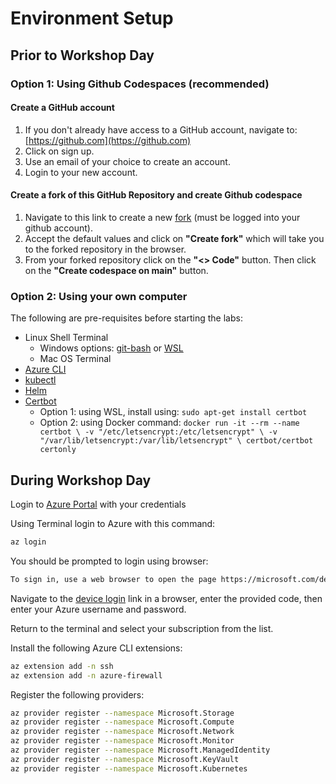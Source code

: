 # Environment Setup

## Prior to Workshop Day

### Option 1: Using Github Codespaces (recommended)

#### Create a GitHub account

1. If you don't already have access to a GitHub account, navigate to: [https://github.com](https://github.com)
1. Click on sign up.
1. Use an email of your choice to create an account.
1. Login to your new account.

#### Create a fork of this GitHub Repository and create Github codespace

1. Navigate to this link to create a new [fork](https://github.com/yortch/aks-workshop/fork) (must be logged into your github account).
1. Accept the default values and click on **"Create fork"** which will take you to the forked repository in the browser.
1. From your forked repository click on the **"<> Code"** button. Then click on the **"Create codespace on main"** button.

### Option 2: Using your own computer

The following are pre-requisites before starting the labs:

* Linux Shell Terminal
  * Windows options: [git-bash](https://git-scm.com/downloads) or [WSL](https://learn.microsoft.com/en-us/windows/wsl/install)
  * Mac OS Terminal
* [Azure CLI](https://learn.microsoft.com/en-us/cli/azure/install-azure-cli)
* [kubectl](https://kubernetes.io/docs/tasks/tools/#kubectl)
* [Helm](https://helm.sh/docs/intro/install/)
* [Certbot](https://eff-certbot.readthedocs.io/en/stable/install.html#installation)
  * Option 1: using WSL, install using: `sudo apt-get install certbot`
  * Option 2: using Docker command:
        ```
        docker run -it --rm --name certbot \
        -v "/etc/letsencrypt:/etc/letsencrypt" \
        -v "/var/lib/letsencrypt:/var/lib/letsencrypt" \
        certbot/certbot certonly
        ```

## During Workshop Day

Login to [Azure Portal](https://portal.azure.com/) with your credentials

Using Terminal login to Azure with this command:

```bash
az login
```

You should be prompted to login using browser:

```txt
To sign in, use a web browser to open the page https://microsoft.com/devicelogin and enter the code <provided> to authenticate.
```

Navigate to the [device login](https://microsoft.com/devicelogin) link in a browser, enter the provided code, then enter your Azure username and password.

Return to the terminal and select your subscription from the list.

Install the following Azure CLI extensions:

```bash
az extension add -n ssh
az extension add -n azure-firewall
```

Register the following providers:

```bash
az provider register --namespace Microsoft.Storage
az provider register --namespace Microsoft.Compute
az provider register --namespace Microsoft.Network
az provider register --namespace Microsoft.Monitor
az provider register --namespace Microsoft.ManagedIdentity
az provider register --namespace Microsoft.KeyVault
az provider register --namespace Microsoft.Kubernetes
```

